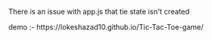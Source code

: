 <p> There is an issue with app.js that tie state isn't created</p>
demo :- https://lokeshazad10.github.io/Tic-Tac-Toe-game/
